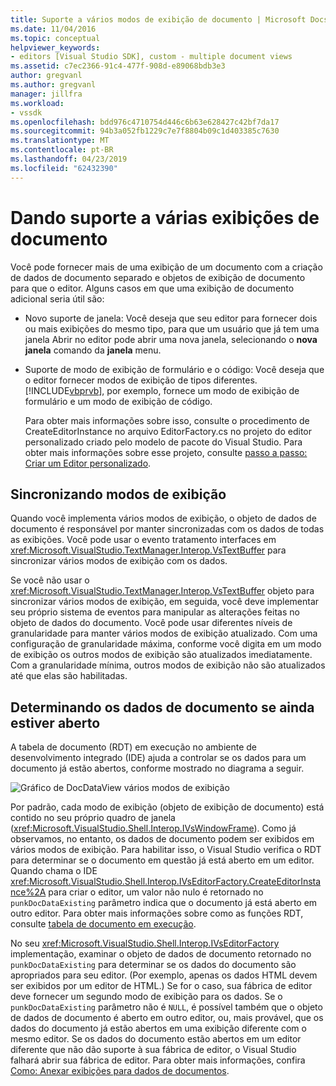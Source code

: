 ```yaml
---
title: Suporte a vários modos de exibição de documento | Microsoft Docs
ms.date: 11/04/2016
ms.topic: conceptual
helpviewer_keywords:
- editors [Visual Studio SDK], custom - multiple document views
ms.assetid: c7ec2366-91c4-477f-908d-e89068bdb3e3
author: gregvanl
ms.author: gregvanl
manager: jillfra
ms.workload:
- vssdk
ms.openlocfilehash: bdd976c4710754d446c6b63e628427c42bf7da17
ms.sourcegitcommit: 94b3a052fb1229c7e7f8804b09c1d403385c7630
ms.translationtype: MT
ms.contentlocale: pt-BR
ms.lasthandoff: 04/23/2019
ms.locfileid: "62432390"
---
```

# <a name="supporting-multiple-document-views"></a>Dando suporte a várias exibições de documento
Você pode fornecer mais de uma exibição de um documento com a criação de dados de documento separado e objetos de exibição de documento para que o editor. Alguns casos em que uma exibição de documento adicional seria útil são:

- Novo suporte de janela: Você deseja que seu editor para fornecer dois ou mais exibições do mesmo tipo, para que um usuário que já tem uma janela Abrir no editor pode abrir uma nova janela, selecionando o **nova janela** comando da **janela** menu.

- Suporte de modo de exibição de formulário e o código: Você deseja que o editor fornecer modos de exibição de tipos diferentes. [!INCLUDE[vbprvb](../code-quality/includes/vbprvb_md.md)], por exemplo, fornece um modo de exibição de formulário e um modo de exibição de código.

  Para obter mais informações sobre isso, consulte o procedimento de CreateEditorInstance no arquivo EditorFactory.cs no projeto do editor personalizado criado pelo modelo de pacote do Visual Studio. Para obter mais informações sobre esse projeto, consulte [passo a passo: Criar um Editor personalizado](../extensibility/walkthrough-creating-a-custom-editor.md).

## <a name="synchronizing-views"></a>Sincronizando modos de exibição
 Quando você implementa vários modos de exibição, o objeto de dados de documento é responsável por manter sincronizadas com os dados de todas as exibições. Você pode usar o evento tratamento interfaces em <xref:Microsoft.VisualStudio.TextManager.Interop.VsTextBuffer> para sincronizar vários modos de exibição com os dados.

 Se você não usar o <xref:Microsoft.VisualStudio.TextManager.Interop.VsTextBuffer> objeto para sincronizar vários modos de exibição, em seguida, você deve implementar seu próprio sistema de eventos para manipular as alterações feitas no objeto de dados do documento. Você pode usar diferentes níveis de granularidade para manter vários modos de exibição atualizado. Com uma configuração de granularidade máxima, conforme você digita em um modo de exibição os outros modos de exibição são atualizados imediatamente. Com a granularidade mínima, outros modos de exibição não são atualizados até que elas são habilitadas.

## <a name="determining-whether-document-data-is-already-open"></a>Determinando os dados de documento se ainda estiver aberto
 A tabela de documento (RDT) em execução no ambiente de desenvolvimento integrado (IDE) ajuda a controlar se os dados para um documento já estão abertos, conforme mostrado no diagrama a seguir.

 ![Gráfico de DocDataView](../extensibility/media/docdataview.gif "Docdataview") vários modos de exibição

 Por padrão, cada modo de exibição (objeto de exibição de documento) está contido no seu próprio quadro de janela (<xref:Microsoft.VisualStudio.Shell.Interop.IVsWindowFrame>). Como já observamos, no entanto, os dados de documento podem ser exibidos em vários modos de exibição. Para habilitar isso, o Visual Studio verifica o RDT para determinar se o documento em questão já está aberto em um editor. Quando chama o IDE <xref:Microsoft.VisualStudio.Shell.Interop.IVsEditorFactory.CreateEditorInstance%2A> para criar o editor, um valor não nulo é retornado no `punkDocDataExisting` parâmetro indica que o documento já está aberto em outro editor. Para obter mais informações sobre como as funções RDT, consulte [tabela de documento em execução](../extensibility/internals/running-document-table.md).

 No seu <xref:Microsoft.VisualStudio.Shell.Interop.IVsEditorFactory> implementação, examinar o objeto de dados de documento retornado no `punkDocDataExisting` para determinar se os dados do documento são apropriados para seu editor. (Por exemplo, apenas os dados HTML devem ser exibidos por um editor de HTML.) Se for o caso, sua fábrica de editor deve fornecer um segundo modo de exibição para os dados. Se o `punkDocDataExisting` parâmetro não é `NULL`, é possível também que o objeto de dados de documento é aberto em outro editor, ou, mais provável, que os dados do documento já estão abertos em uma exibição diferente com o mesmo editor. Se os dados do documento estão abertos em um editor diferente que não dão suporte à sua fábrica de editor, o Visual Studio falhará abrir sua fábrica de editor. Para obter mais informações, confira [Como: Anexar exibições para dados de documentos](../extensibility/how-to-attach-views-to-document-data.md).